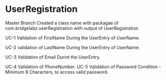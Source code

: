# UserRegistration

Master Branch
  Created a class name with packagae of com.bridgelabz.userRegistration with output of UserRegistration
  
  UC-1
    Validation of FirstName During the UserEntry of UserName.
    
  UC-2
    validation of LastName During the UserEntry of UserName.
    
  UC-3
    Validation of Email Durint the UserEntry.
    
  UC-4
    Validation of PhoneNumber.
  UC-5
    Validation of Password Condition - Minimum 8 Characters, to access valid password.
